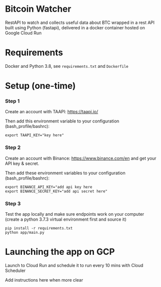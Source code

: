 # Bitcoin Watcher

RestAPI to watch and collects useful data about BTC wrapped in a rest API built using Python (fastapi), delivered in a docker container hosted on Google Cloud Run

# Requirements

Docker and Python 3.8, see `requirements.txt` and `Dockerfile`

# Setup (one-time)

### Step 1

Create an account with TAAPI: https://taapi.io/

Then add this environment variable to your configuration (bash_profile/bashrc): 
```
export TAAPI_KEY="key here"
```

### Step 2

Create an account with Binance: https://www.binance.com/en and get your API key & secret.

Then add these environment variables to your configuration (bash_profile/bashrc):
```
export BINANCE_API_KEY="add api key here
export BINANCE_SECRET_KEY="add api secret here"
```


### Step 3

Test the app locally and make sure endpoints work on your computer (create a python 3.7.3 virtual environment first and source it)

```
pip install -r requirements.txt
python app/main.py
```


# Launching the app on GCP

Launch to Cloud Run and schedule it to run every 10 mins with Cloud Scheduler

Add instructions here when more clear
